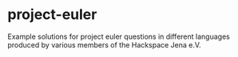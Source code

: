# project-euler
Example solutions for project euler questions in different languages
produced by various members of the Hackspace Jena e.V.
